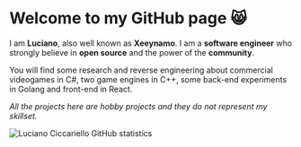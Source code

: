 # Welcome to my GitHub page 😸

I am **Luciano**, also well known as **Xeeynamo**. I am a **software engineer** who strongly believe in **open source** and the power of the **community**.

You will find some research and reverse engineering about commercial videogames in C#, two game engines in C++, some back-end experiments in Golang and front-end in React.

_All the projects here are hobby projects and they do not represent my skillset._

![Luciano Ciccariello GitHub statistics](https://github-readme-stats.vercel.app/api?username=xeeynamo&show_icons=true&hide_rank=true&&count_private=true&theme=dark)
